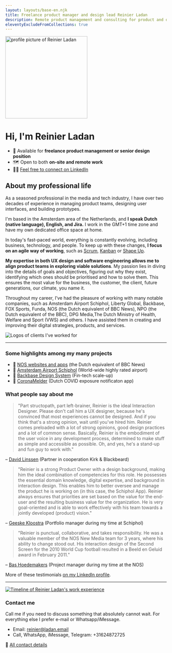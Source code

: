 ```yaml
---
layout: layouts/base-en.njk
title: Freelance product manager and design lead Reinier Ladan
description: Remote product management and consulting for product and design teams
eleventyExcludeFromCollections: true
---
```


<div class="img-content-rounded">
    <img src="/images/reinier-profile-2019.jpg" width="256" height="256" alt="profile picture of Reinier Ladan"/>
</div>
<h1 class="text-center">Hi, I'm Reinier Ladan</h1>

- 👋 Available for **freelance product management or senior design position**
- 🗺️ Open to both **on-site and remote work**
- 🧑‍💻 [Feel free to connect on LinkedIn](https://www.linkedin.com/in/reinierladan)

## About my professional life

As a seasoned professional in the media and tech industry, I have over two decades of experience in managing product teams, designing user interfaces, and building prototypes. 

I'm based in the Amsterdam area of the Netherlands, and **I speak Dutch (native language), English, and Jira.** I work in the GMT+1 time zone and have my own dedicated office space at home.

In today's fast-paced world, everything is constantly evolving, including business, technology, and people. To keep up with these changes, **I focus on an agile way of working**, such as [Scrum](https://scrumguides.org/scrum-guide.html), [Kanban](https://en.wikipedia.org/wiki/Kanban_(development)) or [Shape Up](https://basecamp.com/shapeup). 

**My expertise in both UX design and software engineering allows me to align product teams in exploring viable solutions**. My passion lies in diving into the details of goals and objectives, figuring out why they exist, identifying which ones should be prioritised and how to solve them. This ensures the most value for the business, the customer, the client, future generations, our climate, you name it.

Throughout my career, I’ve had the pleasure of working with many notable companies, such as Amsterdam Airport Schiphol, Liberty Global, Backbase, FOX Sports, Funda, NOS (the Dutch equivalent of BBC News), NPO (the Dutch equivalent of the BBC), DPG Media,The Dutch Ministry of Health, Welfare and Sport (VWS) and others. I have assisted them in creating and improving their digital strategies, products, and services.

![Logos of clients I've worked for](/images/client-overview-2020.png)

---

### Some highlights among my many projects

- 📰 [NOS websites and apps](/projects/nos) (the Dutch equivalent of BBC News)
- 🛫 [Amsterdam Airport Schiphol](/projects/schiphol) (World-wide highly rated airport)
- 🏦 [Backbase Design System](/projects/backbase) (Fin-tech scale-up)
- 🦠 [CoronaMelder](/projects/coronamelder) (Dutch COVID exposure notificaton app)

### What people say about me

> "Part structopath, part left-brainer, Reinier is the ideal Interaction Designer. Please don't call him a UX designer, because he's convinced that most experiences cannot be designed. And if you think that's a strong opinion, wait until you've hired him. Reinier comes preloaded with a lot of strong opinions, good design practices and a lot of common sense. Basically, Reinier is the embodiment of the user voice in any development process, determined to make stuff as simple and accessible as possible. Oh, and yes, he's a stand-up and fun guy to work with."

– [David Linssen](https://www.linkedin.com/in/davidlinssen) (Partner in cooperation Kirk & Blackbeard)

> "Reinier is a strong Product Owner with a design background, making him the ideal combination of competencies for this role. He possesses the essential domain knowledge, digital expertise, and background in interaction design. This enables him to better oversee and manage the product he is working on (in this case, the Schiphol App). Reinier always ensures that priorities are set based on the value for the end-user and the resulting business value for the organization. He is very goal-oriented and is able to work effectively with his team towards a jointly developed (product) vision."

– [Geeske Kloostra](https://www.linkedin.com/in/geeskekloostra) (Portfolio manager during my time at Schiphol)

> "Reinier is punctual, collaborative, and takes responsibility. He was a valuable member of the NOS New Media team for 3 years, where his ability to change stood out. His interaction design of the Second Screen for the 2010 World Cup football resulted in a Beeld en Geluid award in February 2011."

– [Bas Hoedemakers](https://www.linkedin.com/in/bashoedemakers) (Project manager during my time at the NOS)

More of these testimonials [on my LinkedIn profile](https://www.linkedin.com/in/reinierladan).

---

<div class="break-out py-10 lg:px-8">
 <a href="/images/Work-Experience.svg"><img src="/images/Work-Experience.svg" alt="Timeline of Reinier Ladan's work experience" /></a>
</div>

### Contact me

Call me if you need to discuss something that absolutely cannot wait. For everything else I prefer e-mail or Whatsapp/iMessage.

- Email: reinier@ladan.email
- Call, WhatsApp, iMessage, Telegram: +31624872725

📠 [All contact details](/contact)
